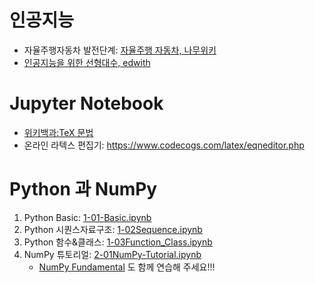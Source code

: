 # 인공지능

 - 자율주행자동차 발전단계: [자율주행 자동차, 나무위키](https://namu.wiki/w/%EC%9E%90%EC%9C%A8%EC%A3%BC%ED%96%89%20%EC%9E%90%EB%8F%99%EC%B0%A8)
 - [인공지능을 위한 선형대수, edwith](https://www.edwith.org/linearalgebra4ai)

# Jupyter Notebook

 - [위키백과:TeX 문법](https://ko.wikipedia.org/wiki/%EC%9C%84%ED%82%A4%EB%B0%B1%EA%B3%BC:TeX_%EB%AC%B8%EB%B2%95)
 - 온라인 라텍스 편집기:  https://www.codecogs.com/latex/eqneditor.php

# Python 과 NumPy

1. Python Basic: [1-01-Basic.ipynb](1-01-Basic.ipynb)
1. Python 시퀀스자료구조: [1-02Sequence.ipynb](1-02Sequence.ipynb)
1. Python 함수&클래스: [1-03Function_Class.ipynb](1-03Function_Class.ipynb)
1. NumPy 튜토리얼: [2-01NumPy-Tutorial.ipynb](2-01NumPy-Tutorial.ipynb)
   - [NumPy Fundamental](https://numpy.org/doc/stable/user/basics.html) 도 함께 연습해 주세요!!!
